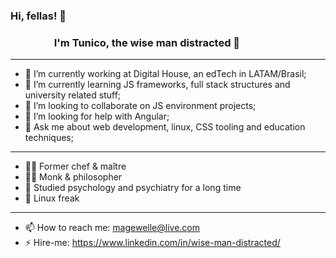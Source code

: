 ### Hi, fellas! 🤸
### &nbsp;&nbsp;&nbsp;&nbsp;&nbsp;&nbsp;&nbsp;&nbsp;&nbsp;&nbsp;&nbsp;&nbsp;&nbsp;&nbsp;&nbsp;&nbsp;&nbsp; I'm Tunico, the wise man distracted 🧙
---
- 🔭 I’m currently working at Digital House, an edTech in LATAM/Brasil;
- 🌱 I’m currently learning JS frameworks, full stack structures and university related stuff;
- 👯 I’m looking to collaborate on JS environment projects;
- 🤔 I’m looking for help with Angular;
- 💬 Ask me about web development, linux, CSS tooling and education techniques;
---
- 🧑‍🍳 Former chef & maître
- 🧙🏿 Monk & philosopher
- 🧠 Studied psychology and psychiatry for a long time
- 🐧 Linux freak
---
- 📫 How to reach me: magewelle@live.com
- ⚡ Hire-me: https://www.linkedin.com/in/wise-man-distracted/
